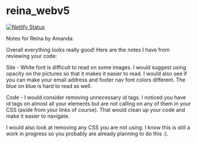 # reina_webv5
[![Netlify Status](https://api.netlify.com/api/v1/badges/35dc1c2e-a937-4141-b388-dd03aa0c6315/deploy-status)](https://app.netlify.com/sites/reinadesigns/deploys)


Notes for Reina by Amanda:

Overall everything looks really good! 
Here are the notes I have from reviewing your code:

Site -
White font is difficult to read on some images. 
I would suggest using opacity on the pictures so that it makes it easier to read.
I would also see if you can make your email address and footer nav font colors different. 
The blue on blue is hard to read as well.

Code -
I would consider removing unnecessary id tags.
I noticed you have id tags on almost all your elements but are not calling on any of them in your CSS (aside from your links of course).
That would clean up your code and make it easier to navigate.

I would also look at removing any CSS you are not using. 
I know this is still a work in progress so you probably are already planning to do this :).
